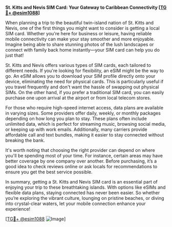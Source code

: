 **St. Kitts and Nevis SIM Card: Your Gateway to Caribbean Connectivity [[TG💪+ @esim1088](https://t.me/s/esim1088)]**

When planning a trip to the beautiful twin-island nation of St. Kitts and Nevis, one of the first things you might want to consider is getting a local SIM card. Whether you're here for business or leisure, having reliable mobile connectivity can make your stay smoother and more enjoyable. Imagine being able to share stunning photos of the lush landscapes or connect with family back home instantly—your SIM card can help you do just that!

St. Kitts and Nevis offers various types of SIM cards, each tailored to different needs. If you're looking for flexibility, an eSIM might be the way to go. An eSIM allows you to download your SIM profile directly onto your device, eliminating the need for physical cards. This is particularly useful if you travel frequently and don't want the hassle of swapping out physical SIMs. On the other hand, if you prefer a traditional SIM card, you can easily purchase one upon arrival at the airport or from local telecom stores.

For those who require high-speed internet access, data plans are available in varying sizes. Some providers offer daily, weekly, or monthly packages depending on how long you plan to stay. These plans often include unlimited data, which is perfect for streaming music, browsing social media, or keeping up with work emails. Additionally, many carriers provide affordable call and text bundles, making it easier to stay connected without breaking the bank.

It's worth noting that choosing the right provider can depend on where you'll be spending most of your time. For instance, certain areas may have better coverage by one company over another. Before purchasing, it’s a good idea to check reviews online or ask locals for recommendations to ensure you get the best service possible.

In summary, getting a St. Kitts and Nevis SIM card is an essential part of enjoying your trip to these breathtaking islands. With options like eSIMs and flexible data plans, staying connected has never been easier. So whether you’re exploring the vibrant culture, lounging on pristine beaches, or diving into crystal-clear waters, let your mobile connection enhance your experience! 

[[TG💪+ @esim1088](https://t.me/s/esim1088) ![Image](https://i.postimg.cc/Y0z9fWf4/image.png)]